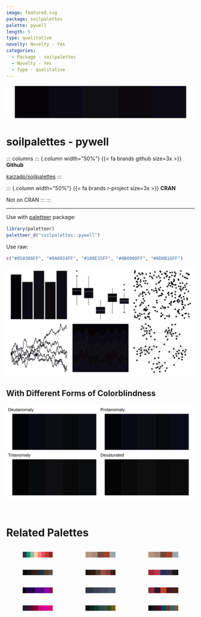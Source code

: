```yaml
---
image: featured.svg
package: soilpalettes
palette: pywell
length: 5
type: qualitative
novelty: Novelty - Yes
categories:
  - Package - soilpalettes
  - Novelty - Yes
  - Type - qualitative
---
```


![](featured.svg)

# soilpalettes - pywell 

::: columns
::: {.column width="50%"}
{{< fa brands github size=3x >}}
**Github**

[kaizadp/soilpalettes](https://github.com/kaizadp/soilpalettes)
:::

::: {.column width="50%"}
{{< fa brands r-project size=3x >}}
**CRAN**

Not on CRAN
:::
:::

<hr> 

Use with [paletteer](https://emilhvitfeldt.github.io/paletteer/) package:

```r
library(paletteer)
paletteer_d("soilpalettes::pywell")
```

Use raw:

```r
c("#050308FF", "#0A0914FF", "#100E15FF", "#0B090DFF", "#0D0B16FF")
``` 

![](examples.png) <br>

## With Different Forms of Colorblindness

![](colorblind.svg) 

<br>

# Related Palettes

<div class="list" style="display: grid; grid-template-columns: auto auto auto;"> <figure class="figure">
<a href="../../awtools/a_palette/"> <img src="../../awtools/a_palette/featured.svg" style="width: 100%;" class="figure-img"></a>
</figure> <figure class="figure">
<a href="../../ButterflyColors/hamadryas_feronia/"> <img src="../../ButterflyColors/hamadryas_feronia/featured.svg" style="width: 100%;" class="figure-img"></a>
</figure> <figure class="figure">
<a href="../../ButterflyColors/hamadryas_feronia/"> <img src="../../ButterflyColors/hamadryas_feronia/featured.svg" style="width: 100%;" class="figure-img"></a>
</figure> <figure class="figure">
<a href="../../ghibli/TotoroDark/"> <img src="../../ghibli/TotoroDark/featured.svg" style="width: 100%;" class="figure-img"></a>
</figure> <figure class="figure">
<a href="../../beyonce/X4/"> <img src="../../beyonce/X4/featured.svg" style="width: 100%;" class="figure-img"></a>
</figure> <figure class="figure">
<a href="../../ButterflyColors/chorinea_licursis/"> <img src="../../ButterflyColors/chorinea_licursis/featured.svg" style="width: 100%;" class="figure-img"></a>
</figure> <figure class="figure">
<a href="../../beyonce/X120/"> <img src="../../beyonce/X120/featured.svg" style="width: 100%;" class="figure-img"></a>
</figure> <figure class="figure">
<a href="../../nord/polarnight/"> <img src="../../nord/polarnight/featured.svg" style="width: 100%;" class="figure-img"></a>
</figure> <figure class="figure">
<a href="../../ButterflyColors/fountainea_ryphea/"> <img src="../../ButterflyColors/fountainea_ryphea/featured.svg" style="width: 100%;" class="figure-img"></a>
</figure> <figure class="figure">
<a href="../../beyonce/X91/"> <img src="../../beyonce/X91/featured.svg" style="width: 100%;" class="figure-img"></a>
</figure> <figure class="figure">
<a href="../../ghibli/MarnieDark2/"> <img src="../../ghibli/MarnieDark2/featured.svg" style="width: 100%;" class="figure-img"></a>
</figure> <figure class="figure">
<a href="../../ghibli/KikiDark/"> <img src="../../ghibli/KikiDark/featured.svg" style="width: 100%;" class="figure-img"></a>
</figure> 
</div>
